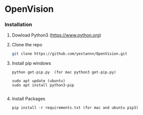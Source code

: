 # OpenVision

### Installation

1. Dowload Python3 (https://www.python.org)
2. Clone the repo
   ```sh
   git clone https://github.com/yestannn/OpenVision.git
   ```
3. Install pip windows
   ```
   python get-pip.py  (for mac python3 get-pip.py)
   
   sudo apt update (ubuntu)
   sudo apt install python3-pip
      
   ```
 
4. Install Packages
   ``` 
   pip install -r requirements.txt (for mac and ubuntu pip3)
   ```

